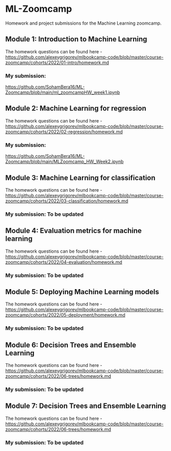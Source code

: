 # ML-Zoomcamp
Homework and project submissions for the Machine Learning zoomcamp.

## Module 1: Introduction to Machine Learning 
The homework questions can be found here - https://github.com/alexeygrigorev/mlbookcamp-code/blob/master/course-zoomcamp/cohorts/2022/01-intro/homework.md

### My submission: 
https://github.com/SohamBera16/ML-Zoomcamp/blob/main/ml_zoomcampHW_week1.ipynb

## Module 2: Machine Learning for regression 
The homework questions can be found here - https://github.com/alexeygrigorev/mlbookcamp-code/blob/master/course-zoomcamp/cohorts/2022/02-regression/homework.md

### My submission: 
https://github.com/SohamBera16/ML-Zoomcamp/blob/main/MLZoomcamp_HW_Week2.ipynb

## Module 3: Machine Learning for classification
The homework questions can be found here - https://github.com/alexeygrigorev/mlbookcamp-code/blob/master/course-zoomcamp/cohorts/2022/03-classification/homework.md

### My submission: To be updated

## Module 4: Evaluation metrics for machine learning
The homework questions can be found here - https://github.com/alexeygrigorev/mlbookcamp-code/blob/master/course-zoomcamp/cohorts/2022/04-evaluation/homework.md

### My submission: To be updated 

## Module 5: Deploying Machine Learning models
The homework questions can be found here - https://github.com/alexeygrigorev/mlbookcamp-code/blob/master/course-zoomcamp/cohorts/2022/05-deployment/homework.md

### My submission: To be updated

## Module 6: Decision Trees and Ensemble Learning 
The homework questions can be found here - https://github.com/alexeygrigorev/mlbookcamp-code/blob/master/course-zoomcamp/cohorts/2022/06-trees/homework.md

### My submission: To be updated 

## Module 7: Decision Trees and Ensemble Learning 
The homework questions can be found here - https://github.com/alexeygrigorev/mlbookcamp-code/blob/master/course-zoomcamp/cohorts/2022/06-trees/homework.md

### My submission: To be updated 
